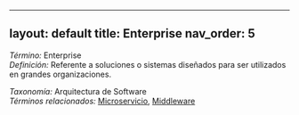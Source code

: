 
---
layout: default
title: Enterprise
nav_order: 5
---

*Término:* Enterprise  
*Definición:* Referente a soluciones o sistemas diseñados para ser utilizados en grandes organizaciones.

*Taxonomía:* Arquitectura de Software  
*Términos relacionados:* [Microservicio](https://maleniski.github.io/diccionario-angl-tec-mx/docs/alfabeticamente/M/microservicio/), [Middleware](https://maleniski.github.io/diccionario-angl-tec-mx/docs/alfabeticamente/M/middleware/)
